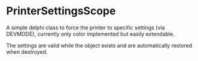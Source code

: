 # PrinterSettingsScope

A simple delphi class to force the printer to specific settings (via DEVMODE), currently only color implemented but easily extendable.

The settings are valid while the object exists and are automatically restored when destroyed.
